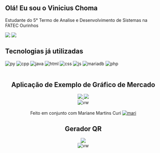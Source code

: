 ## Olá! Eu sou o Vinicius Choma
Estudante do 5° Termo de Analise e Desenvolvimento de Sistemas na FATEC Ourinhos

<a href = "mailto:viniciuschoma@outlook.com"><img src="https://img.shields.io/badge/Microsoft_Outlook-0078D4?style=for-the-badge&logo=microsoft-outlook&logoColor=white" target="_blank"></a>
<a href="https://www.linkedin.com/in/vinicius-woicikieviz-choma-22131b249/" target="_blank"><img src="https://img.shields.io/badge/-LinkedIn-%230077B5?style=for-the-badge&logo=linkedin&logoColor=white" target="_blank"></a> 



## Tecnologias já utilizadas
<div style="display: inline_block">
  <img align="center" alt="py" src="https://img.shields.io/badge/Python-3776AB?style=for-the-badge&logo=python&logoColor=white" />
  <img align="center" alt="cpp" src="https://img.shields.io/badge/C%2B%2B-00599C?style=for-the-badge&logo=c%2B%2B&logoColor=white" />
  <img align="center" alt="java" src="https://img.shields.io/badge/Java-ED8B00?style=for-the-badge&logo=openjdk&logoColor=white" />
  <img align="center" alt="html" src="https://img.shields.io/badge/HTML5-E34F26?style=for-the-badge&logo=html5&logoColor=white" />
  <img align="center" alt="css" src="https://img.shields.io/badge/CSS3-1572B6?style=for-the-badge&logo=css3&logoColor=white" />
  <img align="center" alt="js" src="https://img.shields.io/badge/JavaScript-F7DF1E?style=for-the-badge&logo=javascript&logoColor=black" />
  <img align="center" alt="mariadb" src="https://img.shields.io/badge/MariaDB-003545?style=for-the-badge&logo=mariadb&logoColor=white" />
  <img align="center" alt="php" src="https://img.shields.io/badge/PHP-777BB4?style=for-the-badge&logo=php&logoColor=white" />
  
  
</div><br/>

<div style="display: inline_block">
  
</div>
  <div align="center">
  <h2> Aplicação de Exemplo de Gráfico de Mercado</h2>
</div>
<div align="center">
  <div align="center">
  <a href="https://youtu.be/veoxNMBwUv8">
  <img src="https://ugc.padletcdn.com/uploads/padlet-uploads/2252152595/90bccd163ce5a83795c3f1dd0b01f028/image.png?token=PITqSMvvC6deokv2J1OKbtOAyXpkHdLDj5X72J9ihgVYSZziPYBLXAS2yztwpNVsHx08PZxvh1OJ_ajwrEdwZ2JNIDRHoHvMTFq2yfLfwCMF1w0bqfAI3A63wTfymFKeX6EeJbIKBr9ab_RswXFU-hIzb1CmTHiZJemCZNMVL19zKLUtysLxXgh_m06h1Pn5D2cXKPPxTbKK8GtTvqrph8RiawplsZtfnuhUujCDico="/>
    <img src="https://ugc.padletcdn.com/uploads/padlet-uploads/2252152595/046ba7006766ded298030cbcf00aabca/image.png?token=PITqSMvvC6deokv2J1OKbtOAyXpkHdLDj5X72J9ihgVYSZziPYBLXAS2yztwpNVsHx08PZxvh1OJ_ajwrEdwZ2JNIDRHoHvMTFq2yfLfwCMF1w0bqfAI3A63wTfymFKekgWhujexsupkefkLLa1KiFhv-ZSosH_gX0Hp42NW-ZRQnzMcX9-oaR2DSHfKrnCKbASWdWrzBL5BAhutNY3dtv1zbrFM6gRoBSQYA-Ccjjs="/>
  </a>
   <br>
  <img align="top" alt="vw" src="https://img.shields.io/badge/Python-3776AB?style=for-the-badge&logo=python&logoColor=white">
    <br><br>
    Feito em conjunto com Mariane Martins Curi
    <a href="https://github.com/marianecuri">
    <img align="top" alt="mari" src="https://img.shields.io/badge/GitHub-100000?style=for-the-badge&logo=github&logoColor=white">
    </a>
</div>

<div style="display: inline_block">
  
</div>
  <div align="center">
  <h2> Gerador QR</h2>
</div>
<div align="center">
  <div align="center">
  <a href="https://youtu.be/s4ChTSsgCxY?feature=shared">
  <img src="https://ugc.padletcdn.com/uploads/padlet-uploads/2252152595/74236ec7ecea00f0f8b5856f72197a8f/image.png?token=PITqSMvvC6deokv2J1OKbtOAyXpkHdLDj5X72J9ihgVYSZziPYBLXAS2yztwpNVsHx08PZxvh1OJ_ajwrEdwZ2JNIDRHoHvMTFq2yfLfwCMF1w0bqfAI3A63wTfymFKegLVRMqOu1MXiMakm_tqrs-PqxJt6Mv1kLAMjTR9w7AKnXyc91qg1tfJSDp8V2B2zxuBIN4sxF7BdqmTMustKv2xKHfOw38SswlHpSAx-DqU="/>
  </a>
   <br>
  <img align="top" alt="vw" src="https://img.shields.io/badge/Python-3776AB?style=for-the-badge&logo=python&logoColor=white">
    <br>
</div>
